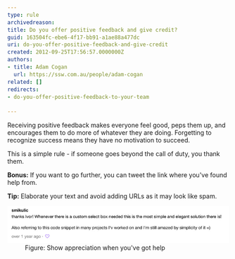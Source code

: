 ```yaml
---
type: rule
archivedreason: 
title: Do you offer positive feedback and give credit?
guid: 163504fc-ebe6-4f17-bb91-a1ae88a477dc
uri: do-you-offer-positive-feedback-and-give-credit
created: 2012-09-25T17:56:57.0000000Z
authors:
- title: Adam Cogan
  url: https://ssw.com.au/people/adam-cogan
related: []
redirects:
- do-you-offer-positive-feedback-to-your-team

---
```


Receiving positive feedback makes everyone feel good, peps them up, and encourages them to do more of whatever they are doing.
Forgetting to recognize success                     means they have no motivation to succeed.

<!--endintro-->

This is a simple rule - if someone goes beyond the call of duty, you thank them.

**Bonus:** If you want to go further, you can tweet the link where you've found help from.

**Tip:** Elaborate your text and avoid adding URLs as it may look like spam.
<dl class="image"><dt>
      <img src="GoodJob.jpg" alt="GoodJob.jpg">
   </dt><dd>Figure: Show appreciation when you've got help<br></dd></dl>
